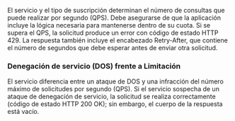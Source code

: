 El servicio y el tipo de suscripción determinan el número de consultas que puede realizar por segundo (QPS). Debe asegurarse de que la aplicación incluye la lógica necesaria para mantenerse dentro de su cuota. Si se supera el QPS, la solicitud produce un error con código de estado HTTP 429. La respuesta también incluye el encabezado Retry-After, que contiene el número de segundos que debe esperar antes de enviar otra solicitud.  
  
### <a name="denial-of-service-dos-versus-throttling"></a>Denegación de servicio (DOS) frente a Limitación

El servicio diferencia entre un ataque de DOS y una infracción del número máximo de solicitudes por segundo (QPS). Si el servicio sospecha de un ataque de denegación de servicio, la solicitud se realiza correctamente (código de estado HTTP 200 OK); sin embargo, el cuerpo de la respuesta está vacío.